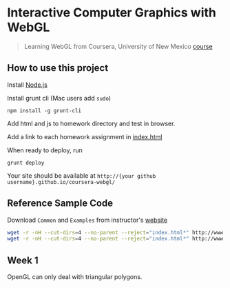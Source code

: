 # Interactive Computer Graphics with WebGL

> Learning WebGL from Coursera, University of New Mexico [course](https://www.coursera.org/course/webgl)

## How to use this project

Install [Node.js](https://nodejs.org/)

Install grunt cli (Mac users add `sudo`)

```
npm install -g grunt-cli
```

Add html and js to homework directory and test in browser.

Add a link to each homework assignment in [index.html](index.html)

When ready to deploy, run

```
grunt deploy
```

Your site should be available at `http://{your github username}.github.io/coursera-webgl/`

## Reference Sample Code

Download `Common` and `Examples` from instructor's [website](http://www.cs.unm.edu/~angel/COURSERA/CODE/)

```bash
wget -r -nH --cut-dirs=4 --no-parent --reject="index.html*" http://www.cs.unm.edu/~angel/COURSERA/CODE/Common/
wget -r -nH --cut-dirs=4 --no-parent --reject="index.html*" http://www.cs.unm.edu/~angel/COURSERA/CODE/EXAMPLES/
```

## Week 1

OpenGL can only deal with triangular polygons.
